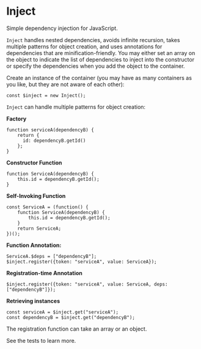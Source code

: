 Inject
=

Simple dependency injection for JavaScript.

`Inject` handles nested dependencies, avoids infinite recursion, takes multiple patterns for object creation, and uses annotations for dependencies that are
minification-friendly. You may either set an array on the object to indicate the list of dependencies to inject into the constructor or specify the dependencies
when you add the object to the container.

Create an instance of the container (you may have as many containers as you like, but they are not aware of each other): 

    const $inject = new Inject();

`Inject` can handle multiple patterns for object creation: 

**Factory**

    function serviceA(dependencyB) {
        return {
          id: dependencyB.getId()
        };
    }

**Constructor Function** 

    function ServiceA(dependencyB) {
        this.id = dependencyB.getId();
    }

**Self-Invoking Function** 

    const ServiceA = (function() {
        function ServiceA(dependencyB) {
            this.id = dependencyB.getId();
        }
        return ServiceA;
    })();

**Function Annotation:**

    ServiceA.$deps = ["dependencyB"]; 
    $inject.register({token: "serviceA", value: ServiceA});

**Registration-time Annotation** 

    $inject.register({token: "serviceA", value: ServiceA, deps: ["dependencyB"]});
    
**Retrieving instances** 
    
    const serviceA = $inject.get("serviceA");
    const dependencyB = $inject.get("dependencyB");

The registration function can take an array or an object.

See the tests to learn more. 

